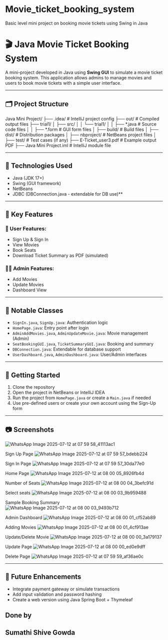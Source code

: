 # Movie_ticket_booking_system
Basic level mini project on booking movie tickets using Swing in Java


# 🎬 Java Movie Ticket Booking System

A mini-project developed in Java using **Swing GUI** to simulate a movie ticket booking system. This application allows admins to manage movies and users to book movie tickets with a simple user interface.

---

## 🗂 Project Structure

Java Mini Project/
├── .idea/ # IntelliJ project config
├── out/ # Compiled output files
├── trial1/
│ ├── src/
│ │ └── trial1/
│ │ ├── *.java # Source code files
│ │ ├── *.form # GUI form files
│ ├── build/ # Build files
│ ├── dist/ # Distribution packages
│ ├── nbproject/ # NetBeans project files
│ ├── test/ # Test cases (if any)
├── E-Ticket_user3.pdf # Example output PDF
├── Java Mini Project.iml # IntelliJ module file



---

## 🔧 Technologies Used

- Java (JDK 17+)
- Swing (GUI framework)
- NetBeans 
- JDBC (DBConnection.java - extendable for DB use)**

---

## 📌 Key Features

### 👤 User Features:
- Sign Up & Sign In
- View Movies
- Book Seats
- Download Ticket Summary as PDF (simulated)

### 👨‍💼 Admin Features:
- Add Movies
- Update Movies
- Dashboard View

---

## 📁 Notable Classes

- `SignIn.java`, `SignUp.java`: Authentication logic
- `HomePage.java`: Entry point after login
- `AdminAddMovies.java`, `AdminUpdateMovie.java`: Movie management (Admin)
- `SeatBookingGUI.java`, `TicketSummaryGUI.java`: Booking and summary
- `DBConnection.java`: Extendable for database support
- `UserDashboard.java`, `AdminDashboard.java`: User/Admin interfaces

---

## 🏁 Getting Started

1. Clone the repository
2. Open the project in NetBeans or IntelliJ IDEA
3. Run the project from `HomePage.java` or create a `Main.java` if needed
4. Use pre-defined users or create your own account using the Sign-Up form

---

## 📷 Screenshots
![WhatsApp Image 2025-07-12 at 07 59 58_41113ac1](https://github.com/user-attachments/assets/b7fa30c3-ac38-4cc5-b43d-7b89231a2039)

Sign Up Page 
![WhatsApp Image 2025-07-12 at 07 59 57_bdebb224](https://github.com/user-attachments/assets/bb4d0728-f6fa-49c4-9bf3-57ada72cff35)

Sign In Page
![WhatsApp Image 2025-07-12 at 07 59 57_30da77e0](https://github.com/user-attachments/assets/a3791e85-7b31-49e2-a784-237d718bda0a)

Home Page 
![WhatsApp Image 2025-07-12 at 08 00 05_8926fb4d](https://github.com/user-attachments/assets/f1679166-436c-4c78-9c5a-35505a2b4211)

Number of Seats 
![WhatsApp Image 2025-07-12 at 08 00 04_3befc91d](https://github.com/user-attachments/assets/9b0fc3c5-739b-431d-ae06-70c2dcf4c16d)

Select seats 
![WhatsApp Image 2025-07-12 at 08 00 03_9b959488](https://github.com/user-attachments/assets/54202d0a-e700-4cdb-a122-72785ef87534)

Sample Booking Summary
![WhatsApp Image 2025-07-12 at 08 00 03_9493b712](https://github.com/user-attachments/assets/6c26ff9a-cf75-4ca5-8975-1f9546a9c5bd)

Admin Dashboard 
![WhatsApp Image 2025-07-12 at 08 00 01_cf52ab89](https://github.com/user-attachments/assets/24d652d3-0197-4786-9ef9-77a1515e4acc)

Adding Movies 
![WhatsApp Image 2025-07-12 at 08 00 01_4cf913ae](https://github.com/user-attachments/assets/df33acd2-0754-464e-a1c4-c44881c4c167)

Update/Delete Movie 
![WhatsApp Image 2025-07-12 at 08 00 00_3a179137](https://github.com/user-attachments/assets/16a8c4d7-95cd-4815-b0fe-ce7ba60e16f8)

Update Page 
![WhatsApp Image 2025-07-12 at 08 00 00_ed0e9dff](https://github.com/user-attachments/assets/a5b02608-250a-462f-b1a1-8e8c5c022f0d)

Delete Page
![WhatsApp Image 2025-07-12 at 07 59 59_af36ae0c](https://github.com/user-attachments/assets/5fa5123b-52f9-4798-891d-80721343589c)

---



## 🚀 Future Enhancements

- Integrate payment gateway or simulate transactions
- Add input validation and password hashing
- Create a web version using Java Spring Boot + Thymeleaf


## Done by 
Sumathi Shive Gowda
---



